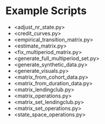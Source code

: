 Example Scripts
===============

- <adjust_nr_state.py>
- <credit_curves.py>
- <empirical_transition_matrix.py>
- <estimate_matrix.py>  
- <fix_multiperiod_matrix.py>
- <generate_full_multiperiod_set.py>
- <generate_synthetic_data.py>
- <generate_visuals.py>
- <matrix_from_cohort_data.py>
- <matrix_from_duration_data.py>
- <matrix_lendingclub.py>
- <matrix_operations.py>
- <matrix_set_lendingclub.py>
- <matrix_set_operations.py>
- <state_space_operations.py>
